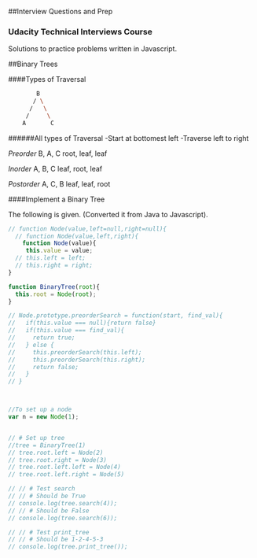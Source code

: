 ##Interview Questions and Prep



### Udacity Technical Interviews Course
Solutions to practice problems written in Javascript.

##Binary Trees

####Types of Traversal
```bash
        B
       / \
      /   \
     /     \
    A       C
```

######All types of Traversal
-Start at bottomest left 
-Traverse left to right

*Preorder*
  B, A, C
  root, leaf, leaf 
  
*Inorder*
  A, B, C
  leaf, root, leaf 
  
*Postorder*
  A, C, B 
  leaf, leaf, root

####Implement a Binary Tree

The following is given.  (Converted it from Java to Javascript).

```javascript
// function Node(value,left=null,right=null){
  // function Node(value,left,right){
    function Node(value){
     this.value = value;
  // this.left = left;
  // this.right = right;
}

function BinaryTree(root){
  this.root = Node(root);
}

// Node.prototype.preorderSearch = function(start, find_val){
//   if(this.value === null){return false}
//   if(this.value === find_val){
//     return true;
//   } else {
//     this.preorderSearch(this.left);
//     this.preorderSearch(this.right);
//     return false;
//   }
// }



//To set up a node 
var n = new Node(1);


// # Set up tree
//tree = BinaryTree(1)
// tree.root.left = Node(2)
// tree.root.right = Node(3)
// tree.root.left.left = Node(4)
// tree.root.left.right = Node(5)

// // # Test search
// // # Should be True
// console.log(tree.search(4));
// // # Should be False
// console.log(tree.search(6));

// // # Test print_tree
// // # Should be 1-2-4-5-3
// console.log(tree.print_tree());

```
